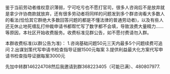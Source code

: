 鉴于当前劳动者维权意识薄弱，宁可吃亏也不愿打官司，很多人咨询后不是放弃就是拿少许协商款就放弃，还有很多劳动者将同样的问题发到多个群咨询看大多数人的看法(恰恰其它群绝大多数回答问题的都是不懂法律的普通劳动者)，以及有些人还无休止地死缠乱打仲裁申请书都帮忙写了数字都不会填，导致浪费大量精力......等原因，本社区开始收费服务。收费标准见群公告，如不愿付费请勿入群。

本群收费标准(以群公告为准)：
1.咨询基础问题50元三天内最多5个问题续费可追问
2.出谋划策代写申请书检查指导证据1500元每案
3.提供利益最大化方案代写申请书检查指导证据每案3000元

先加中转群146224708然后我邀请到群368223405（可能已满）、480807977.  

